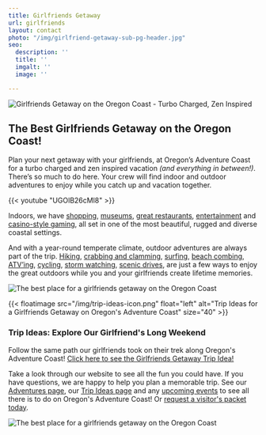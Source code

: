 ```yaml
---
title: Girlfriends Getaway
url: girlfriends
layout: contact
photo: "/img/girlfriend-getaway-sub-pg-header.jpg"
seo:
  description: ''
  title: ''
  imgalt: ''
  image: ''

---
```

![Girlfriends Getaway on the Oregon Coast - Turbo Charged, Zen Inspired](/img/girlfriends-getaway-hdr-695x322.jpg)

## The Best Girlfriends Getaway on the Oregon Coast!

Plan your next getaway with your girlfriends, at Oregon’s Adventure Coast for a turbo charged and zen inspired vacation _(and everything in between!)_. There’s so much to do here. Your crew will find indoor and outdoor adventures to enjoy while you catch up and vacation together.

{{< youtube "UGOlB26cMl8" >}}<br>

Indoors, we have [shopping](/shopping), [museums](/art-history-culture), [great restaurants](/dining), [entertainment](/entertainment-and-nightlife) and [casino-style gaming](/gaming), all set in one of the most beautiful, rugged and diverse coastal settings.

And with a year-round temperate climate, outdoor adventures are always part of the trip. [Hiking](/hiking-walking), [crabbing and clamming](/crabbing-clamming), [surfing](/water-recreation), [beach combing](/undeveloped-beaches), [ATV’ing](/atv-motorsports), [cycling](/cycling), [storm watching](/storm-watching), [scenic drives](/scenic-drives), are just a few ways to enjoy the great outdoors while you and your girlfriends create lifetime memories.

![The best place for a girlfriends getaway on the Oregon Coast](/img/GirlfriendsPage-Triptik-02.jpg)

{{< floatimage src="/img/trip-ideas-icon.png" float="left" alt="Trip Ideas for a Girlfriends Getaway on Oregon's Adventure Coast" size="40" >}}

### Trip Ideas: Explore Our Girlfriend's Long Weekend

Follow the same path our girlfriends took on their trek along Oregon's Adventure Coast! [Click here to see the Girlfriends Getaway Trip Idea!](/tripideas/a-girlfriends-getaway-on-oregon-s-adventure-coast/)

Take a look through our website to see all the fun you could have. If you have questions, we are happy to help you plan a memorable trip. See our [Adventures page](/adventures), our [Trip Ideas page](/tripideas) and any [upcoming events](/events) to see all there is to do on Oregon's Adventure Coast! Or [request a visitor's packet today](/contact/#contactform).

![The best place for a girlfriends getaway on the Oregon Coast](/img/girlfriends-getaway-collage.jpg)